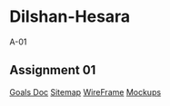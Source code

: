# Dilshan-Hesara
A-01
## Assignment 01
[Goals Doc](https://drive.google.com/file/d/1FW-k5dJ_xbadFVEwNkQF5hNZoqfvRipg/view?usp=sharing)
[Sitemap](https://drive.google.com/file/d/1w18_XTrhIYnOhvSd-ZgMIFdqlnd9oe70/view?usp=sharing)
[WireFrame](https://drive.google.com/file/d/1kF-y26nOzVvgUU7lNvgyfHEEs3-_Ip3T/view?usp=sharing)
[Mockups](https://www.figma.com/design/Xu7z9i6AvT12Oo2hnHRDC9/My-Site-Mockup?node-id=0-1&t=Sirnzv4czfSQ9Agz-1)
